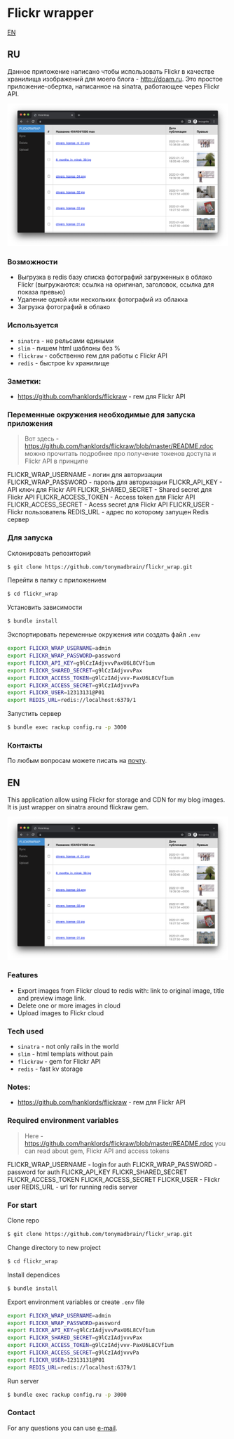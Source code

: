 # Flickr wrapper

[EN](https://github.com/tonymadbrain/flickr_wrap/#en)

## RU

Данное приложение написано чтобы использовать Flickr в качестве хранилища
изображений для моего блога - http://doam.ru. Это простое приложение-обертка,
написанное на sinatra, работающее через Flickr API.

![Main page](https://github.com/tonymadbrain/flickr_wrap/blob/master/screenshot.png "Main page")

### Возможности

* Выгрузка в redis базу списка фотографий загруженных в облако Flickr
(выгружаются: ссылка на оригинал, заголовок, ссылка для показа превью)
* Удаление одной или нескольких фотографий из облакка
* Загрузка фотографий в облако

### Используется

* `sinatra` - не рельсами едиными
* `slim` - пишем html шаблоны без %
* `flickraw` - собственно гем для работы с Flickr API
* `redis` - быстрое kv хранилище

### Заметки:

* https://github.com/hanklords/flickraw - гем для Flickr API

### Переменные окружения необходимые для запуска приложения

> Вот здесь - https://github.com/hanklords/flickraw/blob/master/README.rdoc можно прочитать подробнее про получение токенов доступа и Flickr API в принципе

FLICKR_WRAP_USERNAME - логин для авторизации
FLICKR_WRAP_PASSWORD - пароль для авторизации
FLICKR_API_KEY - API ключ для Flickr API
FLICKR_SHARED_SECRET - Shared secret для Flickr API
FLICKR_ACCESS_TOKEN - Access token для Flickr API
FLICKR_ACCESS_SECRET - Acess secret для Flickr API
FLICKR_USER - Flickr пользователь
REDIS_URL - адрес по которому запущен Redis сервер

### Для запуска

Склонировать репозиторий

~~~bash
$ git clone https://github.com/tonymadbrain/flickr_wrap.git
~~~

Перейти в папку с приложением

~~~bash
$ cd flickr_wrap
~~~

Установить зависимости

~~~bash
$ bundle install
~~~

Экспортировать переменные окружения или создать файл `.env`

~~~Bash
export FLICKR_WRAP_USERNAME=admin
export FLICKR_WRAP_PASSWORD=password
export FLICKR_API_KEY=g9lCzIAdjvvvPaxU6L8CVf1um
export FLICKR_SHARED_SECRET=g9lCzIAdjvvvPax
export FLICKR_ACCESS_TOKEN=g9lCzIAdjvvv-PaxU6L8CVf1um
export FLICKR_ACCESS_SECRET=g9lCzIAdjvvvPa
export FLICKR_USER=12313131@P01
export REDIS_URL=redis://localhost:6379/1
~~~

Запустить сервер

~~~Bash
$ bundle exec rackup config.ru -p 3000
~~~

### Контакты

По любым вопросам можете писать на <a href="mailto:mail@doam.ru?Subject=Flickr_API_Wrapper" target="_top">почту</a>.

## EN

This application allow using Flickr for storage and CDN for my blog images. It is just wrapper on sinatra around flickraw gem.

![Main page](https://github.com/tonymadbrain/flickr_wrap/blob/master/screenshot.png "Main page")

### Features

* Export images from Flickr cloud to redis with: link to original image, title and preview image link.
* Delete one or more images in cloud
* Upload images to Flickr cloud

### Tech used

* `sinatra` - not only rails in the world
* `slim` - html templats without pain
* `flickraw` - gem for Flickr API
* `redis` - fast kv storage

### Notes:

* https://github.com/hanklords/flickraw - гем для Flickr API

### Required environment variables

> Here - https://github.com/hanklords/flickraw/blob/master/README.rdoc you can read about gem, Flickr API and access tokens

FLICKR_WRAP_USERNAME - login for auth
FLICKR_WRAP_PASSWORD - password for auth
FLICKR_API_KEY
FLICKR_SHARED_SECRET
FLICKR_ACCESS_TOKEN
FLICKR_ACCESS_SECRET
FLICKR_USER - Flickr user
REDIS_URL - url for running redis server

### For start

Clone repo

~~~bash
$ git clone https://github.com/tonymadbrain/flickr_wrap.git
~~~

Change directory to new project

~~~bash
$ cd flickr_wrap
~~~

Install dependices

~~~bash
$ bundle install
~~~

Export environment variables or create `.env` file

~~~Bash
export FLICKR_WRAP_USERNAME=admin
export FLICKR_WRAP_PASSWORD=password
export FLICKR_API_KEY=g9lCzIAdjvvvPaxU6L8CVf1um
export FLICKR_SHARED_SECRET=g9lCzIAdjvvvPax
export FLICKR_ACCESS_TOKEN=g9lCzIAdjvvv-PaxU6L8CVf1um
export FLICKR_ACCESS_SECRET=g9lCzIAdjvvvPa
export FLICKR_USER=12313131@P01
export REDIS_URL=redis://localhost:6379/1
~~~

Run server

~~~Bash
$ bundle exec rackup config.ru -p 3000
~~~

### Contact

For any questions you can use <a href="mailto:mail@doam.ru?Subject=Flickr_API_Wrapper" target="_top">e-mail</a>.
